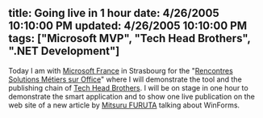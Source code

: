 title: Going live in 1 hour
date: 4/26/2005 10:10:00 PM
updated: 4/26/2005 10:10:00 PM
tags: ["Microsoft MVP", "Tech Head Brothers", ".NET Development"]
---
Today I am with [Microsoft 
France](http://www.microsoft.com/france/) in Strasbourg for the "[Rencontres 
Solutions Métiers sur Office](http://www.microsoft.com/france/msdn/office/rencontres/agenda.mspx)" where I will demonstrate the tool and the 
publishing chain of [Tech Head Brothers](http://www.techheadbrothers.com "Tech Head Brothers"). I will be on stage in one hour to 
demonstrate the smart application and to show one live publication on the web 
site of a new article by [Mitsuru 
FURUTA](http://blogs.microsoft.fr/mitsufu) talking about WinForms.
